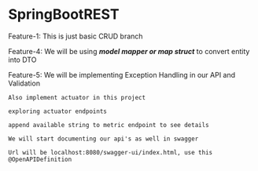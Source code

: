 # SpringBootREST
Feature-1: This is just basic CRUD branch

Feature-4: We will be using **_model mapper or map struct_** to convert entity into DTO

Feature-5: We will be implementing Exception Handling in our API and Validation

    Also implement actuator in this project

    exploring actuator endpoints

    append available string to metric endpoint to see details 

    We will start documenting our api's as well in swagger 

    Url will be localhost:8080/swagger-ui/index.html, use this @OpenAPIDefinition



